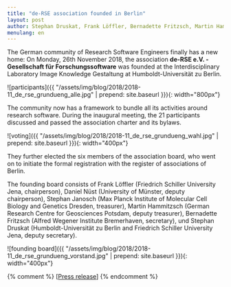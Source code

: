 ```yaml
---
title: "de-RSE association founded in Berlin"
layout: post
author: Stephan Druskat, Frank Löffler, Bernadette Fritzsch, Martin Hammitzsch, Daniel Nüst, Stephan Janosch
menulang: en
---
```


The German community of Research Software Engineers finally has a new home: On Monday, 26th November 2018, the association **de-RSE e.V. - Gesellschaft für Forschungssoftware** was founded at the Interdisciplinary Laboratory Image Knowledge Gestaltung at Humboldt-Universität zu Berlin.

![participants]({{ "/assets/img/blog/2018/2018-11_de_rse_grundueng_alle.jpg" | prepend: site.baseurl }}){: width="800px"}

The community now has a framework to bundle all its activities around research software.
During the inaugural meeting, the 21 participants discussed and passed the 
association charter and its bylaws.

![voting]({{ "/assets/img/blog/2018/2018-11_de_rse_grundueng_wahl.jpg" | prepend: site.baseurl }}){: width="400px"}

They further elected the six members of the association board, who went on to initiate the formal registration with the register of associations of Berlin.

The founding board consists of Frank Löffler (Friedrich Schiller University Jena, chairperson), Daniel Nüst (University of Münster, deputy chairperson), Stephan Janosch (Max Planck Institute of Molecular Cell Biology and Genetics Dresden, treasurer), Martin Hammitzsch (German Research Centre for Geosciences Potsdam, deputy treasurer), Bernadette Fritzsch (Alfred Wegener Institute Bremerhaven, secretary), und Stephan Druskat (Humboldt-Universität zu Berlin and Friedrich Schiller University Jena, deputy secretary).

![founding board]({{ "/assets/img/blog/2018/2018-11_de_rse_grundueng_vorstand.jpg" | prepend: site.baseurl }}){: width="400px"}

{% comment %}
[[Press release](assets/pdf/association/press/press-release-de-rse-association.pdf)]
{% endcomment %}